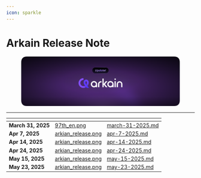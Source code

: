 ```yaml
---
icon: sparkle
---
```


# Arkain Release Note

<figure><img src="../../.gitbook/assets/arkian_release.png" alt=""><figcaption></figcaption></figure>

***

<table data-card-size="large" data-view="cards"><thead><tr><th></th><th data-hidden data-card-cover data-type="files"></th><th data-hidden data-card-target data-type="content-ref"></th></tr></thead><tbody><tr><td><strong>March 31, 2025</strong></td><td><a href="../../.gitbook/assets/97th_en.png">97th_en.png</a></td><td><a href="march-31-2025.md">march-31-2025.md</a></td></tr><tr><td><strong>Apr 7, 2025</strong></td><td><a href="../../.gitbook/assets/arkian_release.png">arkian_release.png</a></td><td><a href="apr-7-2025.md">apr-7-2025.md</a></td></tr><tr><td><strong>Apr 14, 2025</strong></td><td><a href="../../.gitbook/assets/arkian_release.png">arkian_release.png</a></td><td><a href="apr-14-2025.md">apr-14-2025.md</a></td></tr><tr><td><strong>Apr 24, 2025</strong></td><td><a href="../../.gitbook/assets/arkian_release.png">arkian_release.png</a></td><td><a href="apr-24-2025.md">apr-24-2025.md</a></td></tr><tr><td><strong>May 15, 2025</strong></td><td><a href="../../.gitbook/assets/arkian_release.png">arkian_release.png</a></td><td><a href="may-15-2025.md">may-15-2025.md</a></td></tr><tr><td><strong>May 23, 2025</strong></td><td><a href="../../.gitbook/assets/arkian_release.png">arkian_release.png</a></td><td><a href="may-23-2025.md">may-23-2025.md</a></td></tr></tbody></table>

